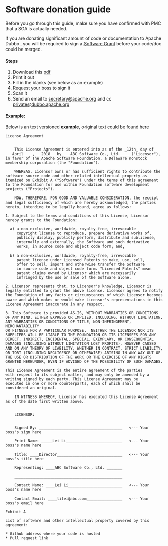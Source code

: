 # Software donation guide

Before you go through this guide, make sure you have confirmed with PMC that a SGA is actually needed.

If you are donating significant amount of code or documentation to Apache Dubbo , you will be required to sign a [Software Grant](https://www.apache.org/licenses/#grants) before your code/doc could be merged.

#### Steps

1. Download this [pdf](https://www.apache.org/licenses/software-grant-template.pdf)
2. Print it out
3. Fill in the blanks (see below as an example)
4. Request your boss to sign it
5. Scan it
6. Send an email to secretary@apache.org and cc private@dubbo.apache.org

#### Example:

Below is an text versioned **example**, original text could be found [here](https://www.apache.org/licenses/software-grant.txt) 

```
License Agreement


    This License Agreement is entered into as of the _12th_ day of
___April____, __2018__ by ___ABC Software Co., Ltd.____ ("Licensor"),
in favor of The Apache Software Foundation, a Delaware nonstock
membership corporation (the "Foundation").

    WHEREAS, Licensor owns or has sufficient rights to contribute the
software source code and other related intellectual property as
itemized on Exhibit A ("Software") under the terms of this agreement
to the Foundation for use within Foundation software development
projects ("Projects").

    NOW, THEREFORE, FOR GOOD AND VALUABLE CONSIDERATION, the receipt
and legal sufficiency of which are hereby acknowledged, the parties
hereto, intending to be legally bound, agree as follows:

1. Subject to the terms and conditions of this License, Licensor
hereby grants to the Foundation:

  a) a non-exclusive, worldwide, royalty-free, irrevocable
     copyright license to reproduce, prepare derivative works of,
     publicly display, publicly perform, distribute and sublicense,
     internally and externally, the Software and such derivative
     works, in source code and object code form; and,

  b) a non-exclusive, worldwide, royalty-free, irrevocable
     patent license under Licensed Patents to make, use, sell,
     offer to sell, import and otherwise transfer the Software
     in source code and object code form. "Licensed Patents" mean
     patent claims owned by Licensor which are necessarily
     infringed by the use or sale of the Software alone.

2. Licensor represents that, to Licensor's knowledge, Licensor is
legally entitled to grant the above license. Licensor agrees to notify
the Foundation of any facts or circumstances of which Licensor becomes
aware and which makes or would make Licensor's representations in this
License Agreement inaccurate in any respect.

3. This Software is provided AS-IS, WITHOUT WARRANTIES OR CONDITIONS
OF ANY KIND, EITHER EXPRESS OR IMPLIED, INCLUDING, WITHOUT LIMITATION,
ANY WARRANTIES OR CONDITIONS OF TITLE, NON-INFRINGEMENT, MERCHANTABILITY
OR FITNESS FOR A PARTICULAR PURPOSE.  NEITHER THE LICENSOR NOR ITS
SUPPLIERS WILL BE LIABLE TO THE FOUNDATION OR ITS LICENSEES FOR ANY
DIRECT, INDIRECT, INCIDENTAL, SPECIAL, EXEMPLARY, OR CONSEQUENTIAL
DAMAGES (INCLUDING WITHOUT LIMITATION LOST PROFITS), HOWEVER CAUSED
AND ON ANY THEORY OF LIABILITY, WHETHER IN CONTRACT, STRICT LIABILITY,
OR TORT (INCLUDING NEGLIGENCE OR OTHERWISE) ARISING IN ANY WAY OUT OF
THE USE OR DISTRIBUTION OF THE WORK OR THE EXERCISE OF ANY RIGHTS
GRANTED HEREUNDER, EVEN IF ADVISED OF THE POSSIBILITY OF SUCH DAMAGES.

This License Agreement is the entire agreement of the parties
with respect to its subject matter, and may only be amended by a
writing signed by each party. This License Agreement may be
executed in one or more counterparts, each of which shall be
considered an original.

    IN WITNESS WHEREOF, Licensor has executed this License Agreement
as of the date first written above.


    LICENSOR:


    Signed By: _____________________________________   <--- Your boss's sign here

    Print Name: _____Lei Li_________________________   <--- Your boss's name here

    Title: ____Director_____________________________   <--- Your boss's title here

    Representing: ____ABC Software Co., Ltd. _______ 

    ________________________________________________

    Contact Name: ____Lei Li________________________   <--- Your boss's name here

    Contact Email: ____lilei@abc.com________________   <--- Your boss's email here

Exhibit A

List of software and other intellectual property covered by this agreement:

* Github address where your code is hosted
* Pull request link
```
